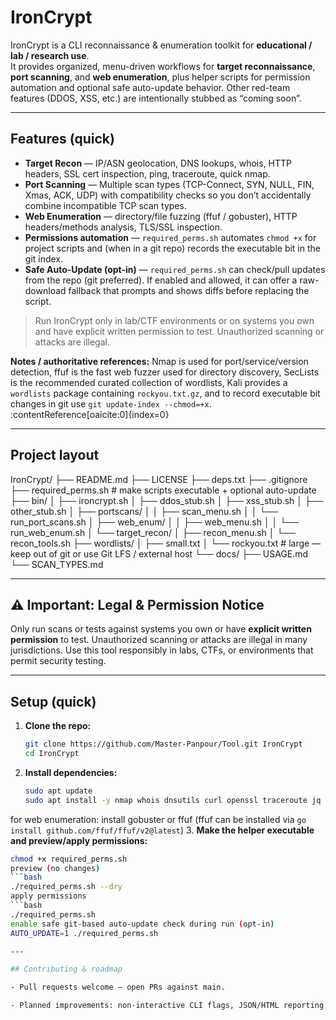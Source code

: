 # IronCrypt

IronCrypt is a CLI reconnaissance & enumeration toolkit for **educational / lab / research use**.  
It provides organized, menu-driven workflows for **target reconnaissance**, **port scanning**, and **web enumeration**, plus helper scripts for permission automation and optional safe auto-update behavior. Other red-team features (DDOS, XSS, etc.) are intentionally stubbed as “coming soon”.

---

## Features (quick)

- **Target Recon** — IP/ASN geolocation, DNS lookups, whois, HTTP headers, SSL cert inspection, ping, traceroute, quick nmap.  
- **Port Scanning** — Multiple scan types (TCP-Connect, SYN, NULL, FIN, Xmas, ACK, UDP) with compatibility checks so you don’t accidentally combine incompatible TCP scan types.  
- **Web Enumeration** — directory/file fuzzing (ffuf / gobuster), HTTP headers/methods analysis, TLS/SSL inspection.  
- **Permissions automation** — `required_perms.sh` automates `chmod +x` for project scripts and (when in a git repo) records the executable bit in the git index.  
- **Safe Auto-Update (opt-in)** — `required_perms.sh` can check/pull updates from the repo (git preferred). If enabled and allowed, it can offer a raw-download fallback that prompts and shows diffs before replacing the script.

> Run IronCrypt only in lab/CTF environments or on systems you own and have explicit written permission to test. Unauthorized scanning or attacks are illegal.

**Notes / authoritative references:** Nmap is used for port/service/version detection, ffuf is the fast web fuzzer used for directory discovery, SecLists is the recommended curated collection of wordlists, Kali provides a `wordlists` package containing `rockyou.txt.gz`, and to record executable bit changes in git use `git update-index --chmod=+x`. :contentReference[oaicite:0]{index=0}

---

## Project layout

IronCrypt/
├── README.md
├── LICENSE
├── deps.txt
├── .gitignore
├── required_perms.sh # make scripts executable + optional auto-update
├── bin/
│ ├── ironcrypt.sh
│ ├── ddos_stub.sh
│ ├── xss_stub.sh
│ ├── other_stub.sh
│ ├── portscans/
│ │ ├── scan_menu.sh
│ │ └── run_port_scans.sh
│ ├── web_enum/
│ │ ├── web_menu.sh
│ │ └── run_web_enum.sh
│ └── target_recon/
│ ├── recon_menu.sh
│ └── recon_tools.sh
├── wordlists/
│ ├── small.txt
│ └── rockyou.txt # large — keep out of git or use Git LFS / external host
└── docs/
├── USAGE.md
└── SCAN_TYPES.md

---

## ⚠️ Important: Legal & Permission Notice

Only run scans or tests against systems you own or have **explicit written permission** to test. Unauthorized scanning or attacks are illegal in many jurisdictions. Use this tool responsibly in labs, CTFs, or environments that permit security testing.


---

## Setup (quick)

1. **Clone the repo:**
   ```bash
   git clone https://github.com/Master-Panpour/Tool.git IronCrypt
   cd IronCrypt
2. **Install dependencies:**
   ```bash
   sudo apt update
   sudo apt install -y nmap whois dnsutils curl openssl traceroute jq
for web enumeration: install gobuster or ffuf (ffuf can be installed via `go install github.com/ffuf/ffuf/v2@latest`)
3. **Make the helper executable and preview/apply permissions:**
   ```bash
   chmod +x required_perms.sh
preview (no changes)
   ```bash
   ./required_perms.sh --dry
apply permissions
   ```bash
   ./required_perms.sh
enable safe git-based auto-update check during run (opt-in)
   AUTO_UPDATE=1 ./required_perms.sh

---

## Contributing & roadmap

- Pull requests welcome — open PRs against main.

- Planned improvements: non-interactive CLI flags, JSON/HTML reporting, subdomain/vhost enumeration, improved logging, optional GPG verification for auto-update.